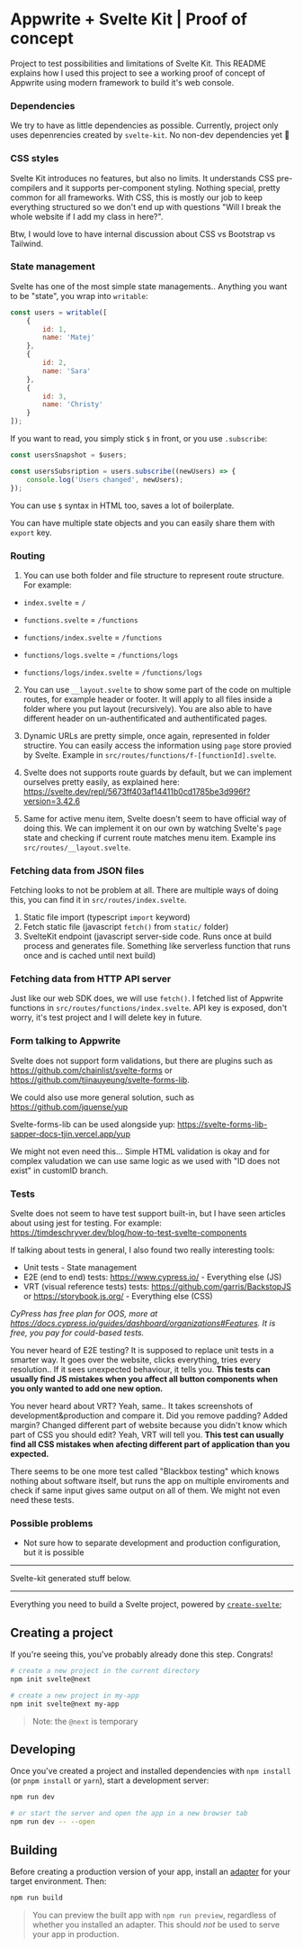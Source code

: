 # Appwrite + Svelte Kit | Proof of concept

Project to test possibilities and limitations of Svelte Kit. This README explains how I used this project to see a working proof of concept of Appwrite using modern framework to build it's web console.

### Dependencies

We try to have as little dependencies as possible. Currently, project only uses depenrencies created by `svelte-kit`. No non-dev dependencies yet 🤩

### CSS styles

Svelte Kit introduces no features, but also no limits. It understands CSS pre-compilers and it supports per-component styling. Nothing special, pretty common for all frameworks. With CSS, this is mostly our job to keep everything structured so we don't end up with questions "Will I break the whole website if I add my class in here?".

Btw, I would love to have internal discussion about CSS vs Bootstrap vs Tailwind.

### State management

Svelte has one of the most simple state managements.. Anything you want to be "state", you wrap into `writable`:

```js
const users = writable([
	{
		id: 1,
		name: 'Matej'
	},
	{
		id: 2,
		name: 'Sara'
	},
	{
		id: 3,
		name: 'Christy'
	}
]);
```

If you want to read, you simply stick `$` in front, or you use `.subscribe`:

```js
const usersSnapshot = $users;

const usersSubsription = users.subscribe((newUsers) => {
	console.log('Users changed', newUsers);
});
```

You can use `$` syntax in HTML too, saves a lot of boilerplate.

You can have multiple state objects and you can easily share them with `export` key.

### Routing

1. You can use both folder and file structure to represent route structure. For example:

- `index.svelte` = `/`

- `functions.svelte` = `/functions`
- `functions/index.svelte` = `/functions`

- `functions/logs.svelte` = `/functions/logs`
- `functions/logs/index.svelte` = `/functions/logs`

2. You can use `__layout.svelte` to show some part of the code on multiple routes, for example header or footer. It will apply to all files inside a folder where you put layout (recursively). You are also able to have different header on un-authentificated and authentificated pages.

3. Dynamic URLs are pretty simple, once again, represented in folder structire. You can easily access the information using `page` store provied by Svelte. Example in `src/routes/functions/f-[functionId].svelte`.

4. Svelte does not supports route guards by default, but we can implement ourselves pretty easily, as explained here: https://svelte.dev/repl/5673ff403af14411b0cd1785be3d996f?version=3.42.6

5. Same for active menu item, Svelte doesn't seem to have official way of doing this. We can implement it on our own by watching Svelte's `page` state and checking if current route matches menu item. Example ins `src/routes/__layout.svelte`.

### Fetching data from JSON files

Fetching looks to not be problem at all. There are multiple ways of doing this, you can find it in `src/routes/index.svelte`.

1. Static file import (typescript `import` keyword)
2. Fetch static file (javascript `fetch()` from `static/` folder)
3. SvelteKit endpoint (javascript server-side code. Runs once at build process and generates file. Something like serverless function that runs once and is cached until next build)

### Fetching data from HTTP API server

Just like our web SDK does, we will use `fetch()`. I fetched list of Appwrite functions in `src/routes/functions/index.svelte`. API key is exposed, don't worry, it's test project and I will delete key in future.

### Form talking to Appwrite

Svelte does not support form validations, but there are plugins such as https://github.com/chainlist/svelte-forms or https://github.com/tjinauyeung/svelte-forms-lib.

We could also use more general solution, such as https://github.com/jquense/yup

Svelte-forms-lib can be used alongside yup: https://svelte-forms-lib-sapper-docs-tjin.vercel.app/yup

We might not even need this... Simple HTML validation is okay and for complex valudation we can use same logic as we used with "ID does not exist" in customID branch.

### Tests

Svelte does not seem to have test support built-in, but I have seen articles about using jest for testing. For example: https://timdeschryver.dev/blog/how-to-test-svelte-components

If talking about tests in general, I also found two really interesting tools:

- Unit tests - State management
- E2E (end to end) tests: https://www.cypress.io/ - Everything else (JS)
- VRT (visual reference tests) tests: https://github.com/garris/BackstopJS or https://storybook.js.org/ - Everything else (CSS)

_CyPress has free plan for OOS, more at https://docs.cypress.io/guides/dashboard/organizations#Features. It is free, you pay for could-based tests._

You never heard of E2E testing? It is supposed to replace unit tests in a smarter way. It goes over the website, clicks everything, tries every resolution.. If it sees unexpected behaviour, it tells you. **This tests can usually find JS mistakes when you affect all button components when you only wanted to add one new option.**

You never heard about VRT? Yeah, same.. It takes screenshots of development&production and compare it. Did you remove padding? Added margin? Changed different part of website because you didn't know which part of CSS you should edit? Yeah, VRT will tell you. **This test can usually find all CSS mistakes when afecting different part of application than you expected.**

There seems to be one more test called "Blackbox testing" which knows nothing about software itself, but runs the app on multiple enviroments and check if same input gives same output on all of them. We might not even need these tests.

### Possible problems

- Not sure how to separate development and production configuration, but it is possible

---

Svelte-kit generated stuff below.

---

Everything you need to build a Svelte project, powered by [`create-svelte`](https://github.com/sveltejs/kit/tree/master/packages/create-svelte);

## Creating a project

If you're seeing this, you've probably already done this step. Congrats!

```bash
# create a new project in the current directory
npm init svelte@next

# create a new project in my-app
npm init svelte@next my-app
```

> Note: the `@next` is temporary

## Developing

Once you've created a project and installed dependencies with `npm install` (or `pnpm install` or `yarn`), start a development server:

```bash
npm run dev

# or start the server and open the app in a new browser tab
npm run dev -- --open
```

## Building

Before creating a production version of your app, install an [adapter](https://kit.svelte.dev/docs#adapters) for your target environment. Then:

```bash
npm run build
```

> You can preview the built app with `npm run preview`, regardless of whether you installed an adapter. This should _not_ be used to serve your app in production.
